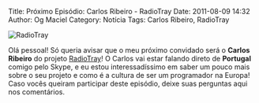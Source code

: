 Title: Próximo Episódio: Carlos Ribeiro - RadioTray
Date: 2011-08-09 14:32
Author: Og Maciel
Category: Notícia
Tags: Carlos Ribeiro, RadioTray

![RadioTray]({filename}/images/radiotray.png)

Olá pessoal! Só queria avisar que o meu próximo convidado será o
**Carlos Ribeiro** do projeto
[RadioTray](http://radiotray.sourceforge.net/ "http://radiotray.sourceforge.net/")!
O Carlos vai estar falando direto de **Portugal** comigo pelo Skype, e
eu estou interessadíssimo em saber um pouco mais sobre o seu projeto e
como é a cultura de ser um programador na Europa! Caso vocês queiram
participar deste episódio, deixe suas perguntas aqui nos comentários.
